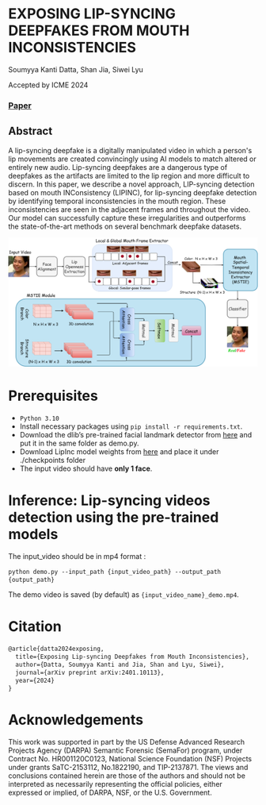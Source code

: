 # EXPOSING LIP-SYNCING DEEPFAKES FROM MOUTH INCONSISTENCIES
Soumyya Kanti Datta, Shan Jia, Siwei Lyu

Accepted by ICME 2024
### [Paper](https://arxiv.org/abs/2401.10113) 

## Abstract
A lip-syncing deepfake is a digitally manipulated video in which a person's lip movements are created convincingly using AI models to match altered or entirely new audio. Lip-syncing deepfakes are a dangerous type of deepfakes as the artifacts are limited to the lip region and more difficult to discern. In this paper, we describe a novel approach, LIP-syncing detection based on mouth INConsistency (LIPINC), for lip-syncing deepfake detection by identifying temporal inconsistencies in the mouth region. These inconsistencies are seen in the adjacent frames and throughout the video. Our model can successfully capture these irregularities and outperforms the state-of-the-art methods on several benchmark deepfake datasets. 

<img src='./Images/LIPINC+MSTIE.png' width=900>

# Prerequisites
- `Python 3.10` 
- Install necessary packages using `pip install -r requirements.txt`.
- Download the dlib’s pre-trained facial landmark detector from [here](https://drive.google.com/file/d/1-Uc2rH1tiKZEh9NwmgmBFZT_6xDvGBSD/view?usp=sharing) and put it in the same folder as demo.py.
- Download LipInc model weights from [here](https://drive.google.com/file/d/1V6eUVVHaLs_QxdqKl8HHhkNTTj9Uaz_L/view?usp=sharing) and place it under ./checkpoints folder
- The input video should have **only 1 face**.

# Inference: Lip-syncing videos detection using the pre-trained models 

The input_video should be in mp4 format :
```
python demo.py --input_path {input_video_path} --output_path {output_path}
```
The demo video is saved (by default) as `{input_video_name}_demo.mp4`.


# Citation
```
@article{datta2024exposing,
  title={Exposing Lip-syncing Deepfakes from Mouth Inconsistencies},
  author={Datta, Soumyya Kanti and Jia, Shan and Lyu, Siwei},
  journal={arXiv preprint arXiv:2401.10113},
  year={2024}
}
```

# Acknowledgements
This work was supported in part by the US Defense Advanced Research Projects Agency (DARPA) Semantic Forensic (SemaFor) program, under Contract No. HR001120C0123, National Science Foundation (NSF) Projects under grants SaTC-2153112, No.1822190, and TIP-2137871. The views and conclusions contained herein are those of the authors and should not be interpreted as necessarily representing the official policies, either expressed or implied, of DARPA, NSF, or the U.S. Government.


